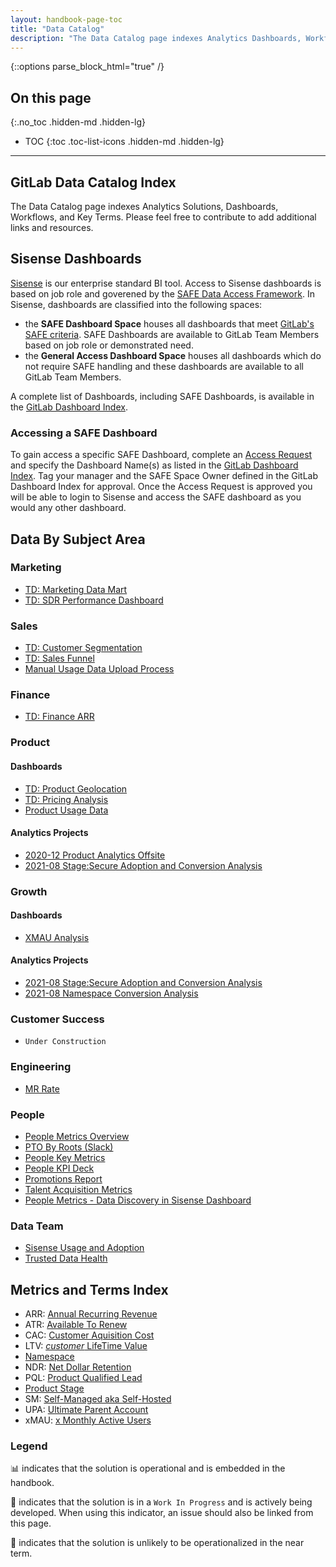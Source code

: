 ```yaml
---
layout: handbook-page-toc
title: "Data Catalog"
description: "The Data Catalog page indexes Analytics Dashboards, Workflows, and Terms."
---
```

{::options parse_block_html="true" /}

## On this page
{:.no_toc .hidden-md .hidden-lg}

- TOC
{:toc .toc-list-icons .hidden-md .hidden-lg}

---

## GitLab Data Catalog Index

The Data Catalog page indexes Analytics Solutions, Dashboards, Workflows, and Key Terms. Please feel free to contribute to add additional links and resources.

## Sisense Dashboards

[Sisense](https://about.gitlab.com/handbook/business-technology/data-team/platform/periscope/) is our enterprise standard BI tool. Access to Sisense dashboards is based on job role and goverened by the [SAFE Data Access Framework](https://about.gitlab.com/handbook/legal/safe-framework/). In Sisense, dashboards are classified into the following spaces:
- the **SAFE Dashboard Space** houses all dashboards that meet [GitLab's SAFE criteria](https://about.gitlab.com/handbook/legal/safe-framework/#safe-flowchart). SAFE Dashboards are available to GitLab Team Members based on job role or demonstrated need.
- the **General Access Dashboard Space** houses all dashboards which do not require SAFE handling and these dashboards are available to all GitLab Team Members.

A complete list of Dashboards, including SAFE Dashboards, is available in the [GitLab Dashboard Index](https://app.periscopedata.com/app/gitlab/910238/GitLab-Dashboard-Index).

### Accessing a SAFE Dashboard

To gain access a specific SAFE Dashboard, complete an [Access Request](https://gitlab.com/gitlab-com/team-member-epics/access-requests/-/issues/new?issuable_template=Individual_Bulk_Access_Request) and specify the Dashboard Name(s) as listed in the [GitLab Dashboard Index](https://app.periscopedata.com/app/gitlab/910238/GitLab-Dashboard-Index). Tag your manager and the SAFE Space Owner defined in the GitLab Dashboard Index for approval. Once the Access Request is approved you will be able to login to Sisense and access the SAFE dashboard as you would any other dashboard.

## Data By Subject Area

### Marketing

* [TD: Marketing Data Mart](/handbook/business-technology/data-team/data-catalog/email-data-mart)
* [TD: SDR Performance Dashboard](https://app.periscopedata.com/app/gitlab/894285/TD-SDR-Performance-Dashboard---V1.0)

### Sales

* [TD: Customer Segmentation](/handbook/business-technology/data-team/data-catalog/customer-segmentation)
* [TD: Sales Funnel](/handbook/business-technology/data-team/data-catalog/sales-funnel)
* [Manual Usage Data Upload Process](/handbook/business-technology/data-team/data-catalog/manual-data-upload/)

### Finance

* [TD: Finance ARR](/handbook/business-technology/data-team/data-catalog/finance-arr)

### Product

#### Dashboards

* [TD: Product Geolocation](/handbook/business-technology/data-team/data-catalog/product-geolocation)
* [TD: Pricing Analysis](/handbook/business-technology/data-team/data-catalog/pricing)
* [Product Usage Data](/handbook/business-technology/data-team/data-catalog/product-usage-data)

#### Analytics Projects

* [2020-12 Product Analytics Offsite](https://docs.google.com/presentation/d/1y9iTbHBNSCoq26Wxb0MnGAP7vlcPdAG5Ehigsyr3Hpw/edit#slide=id.g29a70c6c35_0_68)
* [2021-08 Stage:Secure Adoption and Conversion Analysis](https://docs.google.com/presentation/d/1bbvfsNzKoZw4kCYB9coexiXzPiLZ5E3XPe6hOsbZlag/edit#slide=id.g29a70c6c35_0_68)

### Growth

#### Dashboards

* [XMAU Analysis](/handbook/business-technology/data-team/data-catalog/xmau-analysis)

#### Analytics Projects

* [2021-08 Stage:Secure Adoption and Conversion Analysis](https://docs.google.com/presentation/d/1bbvfsNzKoZw4kCYB9coexiXzPiLZ5E3XPe6hOsbZlag/edit#slide=id.g29a70c6c35_0_68)
* [2021-08 Namespace Conversion Analysis](https://docs.google.com/presentation/d/10soQFzNH6dguVMIuzsd8b8ODmyDyycxU1dyefUTODqk/edit#slide=id.gcf1e8c1d1f_7_180)


### Customer Success

* `Under Construction`

### Engineering

* [MR Rate](/handbook/engineering/performance-indicators/#engineering-mr-rate)

### People

* [People Metrics Overview](/handbook/business-technology/data-team/data-catalog/people-analytics/)
* [PTO By Roots (Slack)](/handbook/business-technology/data-team/data-catalog/people-analytics/pto/pto.html)
* [People Key Metrics](/handbook/business-technology/data-team/data-catalog/people_key_metrics_dashboard)
* [People KPI Deck](/handbook/business-technology/data-team/data-catalog/people-analytics/people_kpi_deck.htm)
* [Promotions Report](/handbook/business-technology/data-team/data-catalog/people-analytics/promotions_report.html)
* [Talent Acquisition Metrics](/handbook/business-ops/data-team/data-catalog/people-analytics/talent-acquisition-metrics.html.md)
* [People Metrics - Data Discovery in Sisense Dashboard](https://app.periscopedata.com/app/gitlab/831245/People-Data-Discovery-Feature)

### Data Team

* [Sisense Usage and Adoption](https://app.periscopedata.com/app/gitlab/topic/Sisense-Maintenance/abde7717743143098ac071be8c646bdb)
* [Trusted Data Health](https://app.periscopedata.com/app/gitlab/756199/Trusted-Data-Dashboard)

## Metrics and Terms Index

* ARR: [Annual Recurring Revenue](/handbook/sales/sales-term-glossary/arr-in-practice/)
* ATR: [Available To Renew](/handbook/sales/sales-term-glossary/#available-to-renew-atr)
* CAC: [Customer Aquisition Cost](/handbook/sales/sales-term-glossary/#customer-acquisition-cost-cac)
* LTV: [_customer_ LifeTime Value](/handbook/sales/sales-term-glossary/#life-time-value-ltv)
* [Namespace](https://docs.gitlab.com/ee/user/group/#namespaces)
* NDR: [Net Dollar Retention](/handbook/customer-success/vision/#retention-gross--net-dollar-weighted)
* PQL: [Product Qualified Lead](/handbook/product/product-principles/#product-qualified-leads-pqls)
* [Product Stage](/handbook/product/product-categories/#devops-stages)
* SM: [Self-Managed aka Self-Hosted](/handbook/marketing/strategic-marketing/dot-com-vs-self-managed/#why-you-probably-want-gitlab-saas)
* UPA: [Ultimate Parent Account](/handbook/sales/sales-term-glossary/#additional-customer-definitions)
* xMAU: [x Monthly Active Users](/handbook/product/performance-indicators/#structure/)


### Legend

📊 indicates that the solution is operational and is embedded in the handbook.

🚧 indicates that the solution is in a `Work In Progress` and is actively being developed. When using this indicator, an issue should also be linked from this page.

🐔 indicates that the solution is unlikely to be operationalized in the near term.
